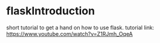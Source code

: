 # flaskIntroduction

short tutorial to get a hand on how to use flask. 
tutorial link: https://www.youtube.com/watch?v=Z1RJmh_OqeA
